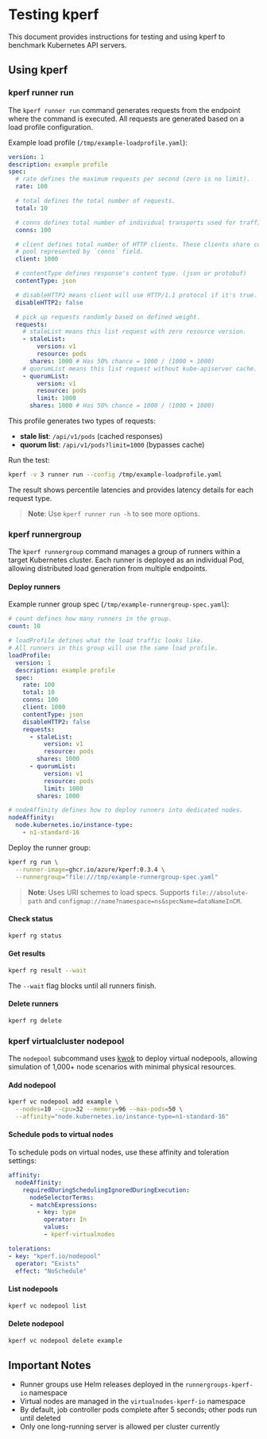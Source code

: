 # Testing kperf

This document provides instructions for testing and using kperf to benchmark Kubernetes API servers.

## Using kperf

### kperf runner run

The `kperf runner run` command generates requests from the endpoint where the command is executed. All requests are generated based on a load profile configuration.

Example load profile (`/tmp/example-loadprofile.yaml`):

```yaml
version: 1
description: example profile
spec:
  # rate defines the maximum requests per second (zero is no limit).
  rate: 100

  # total defines the total number of requests.
  total: 10

  # conns defines total number of individual transports used for traffic.
  conns: 100

  # client defines total number of HTTP clients. These clients share connection
  # pool represented by `conns` field.
  client: 1000

  # contentType defines response's content type. (json or protobuf)
  contentType: json

  # disableHTTP2 means client will use HTTP/1.1 protocol if it's true.
  disableHTTP2: false

  # pick up requests randomly based on defined weight.
  requests:
    # staleList means this list request with zero resource version.
    - staleList:
        version: v1
        resource: pods
      shares: 1000 # Has 50% chance = 1000 / (1000 + 1000)
    # quorumList means this list request without kube-apiserver cache.
    - quorumList:
        version: v1
        resource: pods
        limit: 1000
      shares: 1000 # Has 50% chance = 1000 / (1000 + 1000)
```

This profile generates two types of requests:
- **stale list**: `/api/v1/pods` (cached responses)
- **quorum list**: `/api/v1/pods?limit=1000` (bypasses cache)

Run the test:

```bash
kperf -v 3 runner run --config /tmp/example-loadprofile.yaml
```

The result shows percentile latencies and provides latency details for each request type.

> **Note**: Use `kperf runner run -h` to see more options.

### kperf runnergroup

The `kperf runnergroup` command manages a group of runners within a target Kubernetes cluster. Each runner is deployed as an individual Pod, allowing distributed load generation from multiple endpoints.

#### Deploy runners

Example runner group spec (`/tmp/example-runnergroup-spec.yaml`):

```yaml
# count defines how many runners in the group.
count: 10

# loadProfile defines what the load traffic looks like.
# All runners in this group will use the same load profile.
loadProfile:
  version: 1
  description: example profile
  spec:
    rate: 100
    total: 10
    conns: 100
    client: 1000
    contentType: json
    disableHTTP2: false
    requests:
      - staleList:
          version: v1
          resource: pods
        shares: 1000
      - quorumList:
          version: v1
          resource: pods
          limit: 1000
        shares: 1000

# nodeAffinity defines how to deploy runners into dedicated nodes.
nodeAffinity:
  node.kubernetes.io/instance-type:
    - n1-standard-16
```

Deploy the runner group:

```bash
kperf rg run \
  --runner-image=ghcr.io/azure/kperf:0.3.4 \
  --runnergroup="file:///tmp/example-runnergroup-spec.yaml"
```

> **Note**: Uses URI schemes to load specs. Supports `file://absolute-path` and `configmap://name?namespace=ns&specName=dataNameInCM`.

#### Check status

```bash
kperf rg status
```

#### Get results

```bash
kperf rg result --wait
```

The `--wait` flag blocks until all runners finish.

#### Delete runners

```bash
kperf rg delete
```

### kperf virtualcluster nodepool

The `nodepool` subcommand uses [kwok](https://github.com/kubernetes-sigs/kwok) to deploy virtual nodepools, allowing simulation of 1,000+ node scenarios with minimal physical resources.

#### Add nodepool

```bash
kperf vc nodepool add example \
  --nodes=10 --cpu=32 --memory=96 --max-pods=50 \
  --affinity="node.kubernetes.io/instance-type=n1-standard-16"
```

#### Schedule pods to virtual nodes

To schedule pods on virtual nodes, use these affinity and toleration settings:

```yaml
affinity:
  nodeAffinity:
    requiredDuringSchedulingIgnoredDuringExecution:
      nodeSelectorTerms:
      - matchExpressions:
        - key: type
          operator: In
          values:
          - kperf-virtualnodes

tolerations:
- key: "kperf.io/nodepool"
  operator: "Exists"
  effect: "NoSchedule"
```

#### List nodepools

```bash
kperf vc nodepool list
```

#### Delete nodepool

```bash
kperf vc nodepool delete example
```

## Important Notes

- Runner groups use Helm releases deployed in the `runnergroups-kperf-io` namespace
- Virtual nodes are managed in the `virtualnodes-kperf-io` namespace
- By default, job controller pods complete after 5 seconds; other pods run until deleted
- Only one long-running server is allowed per cluster currently